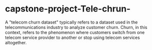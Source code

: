 # capstone-project-Tele-chrun-
A "telecom churn dataset" typically refers to a dataset used in the telecommunications industry to analyze customer churn. Churn, in this context, refers to the phenomenon where customers switch from one telecom service provider to another or stop using telecom services altogether. 
